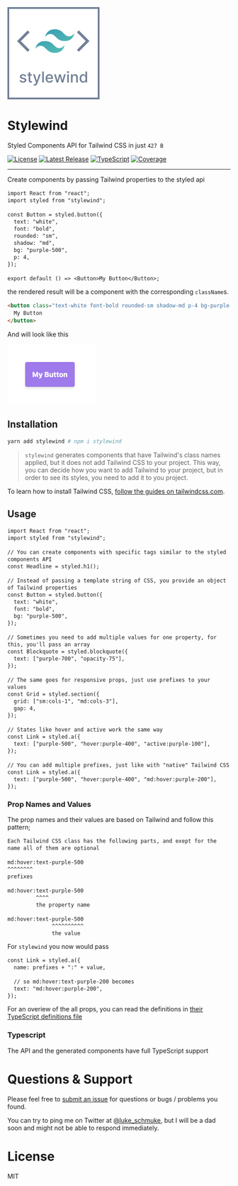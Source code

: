 ![](https://github.com/LukasBombach/stylewind/raw/master/documentation/logo.svg)

# Stylewind

Styled Components API for Tailwind CSS in just `427 B`

<p>
  <a href="https://github.com/LukasBombach/stylewind/blob/master/LICENSE"><img src="https://img.shields.io/npm/l/stylewind.svg" alt="License"></a>
  <a href="https://www.npmjs.com/package/stylewind"><img src="https://img.shields.io/npm/v/stylewind.svg" alt="Latest Release"></a>
  <a href="http://www.typescriptlang.org"><img src="https://img.shields.io/badge/%3C%2F%3E-TypeScript-%230074c1.svg" alt="TypeScript"></a>
  <a href="https://codeclimate.com/github/LukasBombach/stylewind"><img src="https://img.shields.io/codeclimate/coverage/LukasBombach/stylewind" alt="Coverage"></a>
</p>

---

Create components by passing Tailwind properties to the styled api

```tsx
import React from "react";
import styled from "stylewind";

const Button = styled.button({
  text: "white",
  font: "bold",
  rounded: "sm",
  shadow: "md",
  bg: "purple-500",
  p: 4,
});

export default () => <Button>My Button</Button>;
```

the rendered result will be a component with the corresponding `className`s.

```html
<button class="text-white font-bold rounded-sm shadow-md p-4 bg-purple-500 hover:bg-purple-400 focus:outline-none">
  My Button
</button>
```

And will look like this

![](https://github.com/LukasBombach/stylewind/raw/master/documentation/button.png)

## Installation

```bash
yarn add stylewind # npm i stylewind
```

> `stylewind` generates components that have Tailwind's class names applied, but it does not add Tailwind CSS to your project.
> This way, you can decide how you want to add Tailwind to your project, but in order to see its styles, you need to add
> it to you project.

To learn how to install Tailwind CSS, [follow the guides on tailwindcss.com](https://tailwindcss.com/docs/installation).

## Usage

```tsx
import React from "react";
import styled from "stylewind";

// You can create components with specific tags similar to the styled components API
const Headline = styled.h1();

// Instead of passing a template string of CSS, you provide an object of Tailwind properties
const Button = styled.button({
  text: "white",
  font: "bold",
  bg: "purple-500",
});

// Sometimes you need to add multiple values for one property, for this, you'll pass an array
const Blockquote = styled.blockquote({
  text: ["purple-700", "opacity-75"],
});

// The same goes for responsive props, just use prefixes to your values
const Grid = styled.section({
  grid: ["sm:cols-1", "md:cols-3"],
  gap: 4,
});

// States like hover and active work the same way
const Link = styled.a({
  text: ["purple-500", "hover:purple-400", "active:purple-100"],
});

// You can add multiple prefixes, just like with "native" Tailwind CSS
const Link = styled.a({
  text: ["purple-500", "hover:purple-400", "md:hover:purple-200"],
});
```

### Prop Names and Values

The prop names and their values are based on Tailwind and follow this pattern;

```
Each Tailwind CSS class has the following parts, and exept for the name all of them are optional

md:hover:text-purple-500
^^^^^^^^
prefixes

md:hover:text-purple-500
         ^^^^
         the property name

md:hover:text-purple-500
              ^^^^^^^^^^
              the value
```

For `stylewind` you now would pass

```tsx
const Link = styled.a({
  name: prefixes + ":" + value,

  // so md:hover:text-purple-200 becomes
  text: "md:hover:purple-200",
});
```

For an overiew of the all props, you can read the definitions in
[their TypeScript definitions file](https://github.com/LukasBombach/stylewind/blob/master/packages/stylewind-bridge/dist/index.d.ts)

### Typescript

The API and the generated components have full TypeScript support

# Questions & Support

Please feel free to [submit an issue](https://github.com/LukasBombach/stylewind/issues) for questions or bugs / problems you found.

You can try to ping me on Twitter at [@luke_schmuke](https://twitter.com/luke_schmuke), but I will be a dad soon and might not be able to respond immediately.

# License

MIT
